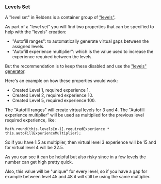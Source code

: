 ### Levels Set

A "level set" in Reldens is a container group of ["levels"](update-link-here).

As part of a "level set" you will find two properties that can be specified to help with the "levels" creation: 
- "Autofill ranges": to automatically generate virtual gaps between the assigned levels.
- "Autofill experience multiplier": which is the value used to increase the experience required between the levels.

But the recommendation is to keep these disabled and use the ["levels" generator](update-link-here).

Here's an example on how these properties would work:
- Created Level 1, required experience 1.
- Created Level 2, required experience 10.
- Created Level 5, required experience 100.

The "Autofill ranges" will create virtual levels for 3 and 4.
The "Autofill experience multiplier" will be used as multiplied for the previous level required experience, like:
```
Math.round(this.levels[n-1].requiredExperience * this.autoFillExperienceMultiplier);
```
So if you have 1.5 as multiplier, then virtual level 3 experience will be 15 and for virtual level 4 will be 22.5.

As you can see it can be helpful but also risky since in a few levels the number can get high pretty quick.

Also, this value will be "unique" for every level, so if you have a gap for example between level 45 and 48 it will still be using the same multiplier. 
